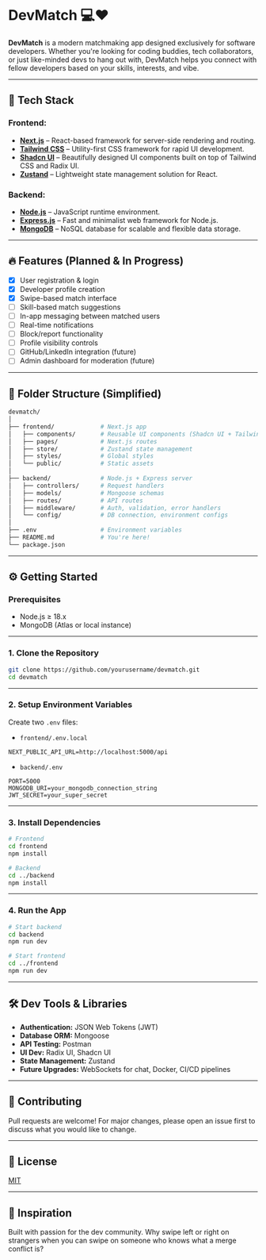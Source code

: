 # DevMatch 💻❤️

**DevMatch** is a modern matchmaking app designed exclusively for software developers. Whether you're looking for coding buddies, tech collaborators, or just like-minded devs to hang out with, DevMatch helps you connect with fellow developers based on your skills, interests, and vibe.

---

## 🚀 Tech Stack

### Frontend:
- **[Next.js](https://nextjs.org/)** – React-based framework for server-side rendering and routing.
- **[Tailwind CSS](https://tailwindcss.com/)** – Utility-first CSS framework for rapid UI development.
- **[Shadcn UI](https://ui.shadcn.com/)** – Beautifully designed UI components built on top of Tailwind CSS and Radix UI.
- **[Zustand](https://github.com/pmndrs/zustand)** – Lightweight state management solution for React.

### Backend:
- **[Node.js](https://nodejs.org/)** – JavaScript runtime environment.
- **[Express.js](https://expressjs.com/)** – Fast and minimalist web framework for Node.js.
- **[MongoDB](https://www.mongodb.com/)** – NoSQL database for scalable and flexible data storage.

---

## 🔥 Features (Planned & In Progress)

- [x] User registration & login
- [x] Developer profile creation
- [x] Swipe-based match interface
- [ ] Skill-based match suggestions
- [ ] In-app messaging between matched users
- [ ] Real-time notifications
- [ ] Block/report functionality
- [ ] Profile visibility controls
- [ ] GitHub/LinkedIn integration (future)
- [ ] Admin dashboard for moderation (future)

---

## 📁 Folder Structure (Simplified)

```bash
devmatch/
│
├── frontend/             # Next.js app
│   ├── components/       # Reusable UI components (Shadcn UI + Tailwind)
│   ├── pages/            # Next.js routes
│   ├── store/            # Zustand state management
│   ├── styles/           # Global styles
│   └── public/           # Static assets
│
├── backend/              # Node.js + Express server
│   ├── controllers/      # Request handlers
│   ├── models/           # Mongoose schemas
│   ├── routes/           # API routes
│   ├── middleware/       # Auth, validation, error handlers
│   └── config/           # DB connection, environment configs
│
├── .env                  # Environment variables
├── README.md             # You're here!
└── package.json
```

---

## ⚙️ Getting Started

### Prerequisites

- Node.js ≥ 18.x
- MongoDB (Atlas or local instance)

---

### 1. Clone the Repository

```bash
git clone https://github.com/yourusername/devmatch.git
cd devmatch
```

---

### 2. Setup Environment Variables

Create two `.env` files:

- `frontend/.env.local`
```env
NEXT_PUBLIC_API_URL=http://localhost:5000/api
```

- `backend/.env`
```env
PORT=5000
MONGODB_URI=your_mongodb_connection_string
JWT_SECRET=your_super_secret
```

---

### 3. Install Dependencies

```bash
# Frontend
cd frontend
npm install

# Backend
cd ../backend
npm install
```

---

### 4. Run the App

```bash
# Start backend
cd backend
npm run dev

# Start frontend
cd ../frontend
npm run dev
```

---

## 🛠️ Dev Tools & Libraries

- **Authentication:** JSON Web Tokens (JWT)
- **Database ORM:** Mongoose
- **API Testing:** Postman
- **UI Dev:** Radix UI, Shadcn UI
- **State Management:** Zustand
- **Future Upgrades:** WebSockets for chat, Docker, CI/CD pipelines

---

## 🤝 Contributing

Pull requests are welcome! For major changes, please open an issue first to discuss what you would like to change.

---

## 📄 License

[MIT](LICENSE)

---

## 🧠 Inspiration

Built with passion for the dev community. Why swipe left or right on strangers when you can swipe on someone who knows what a merge conflict is?
